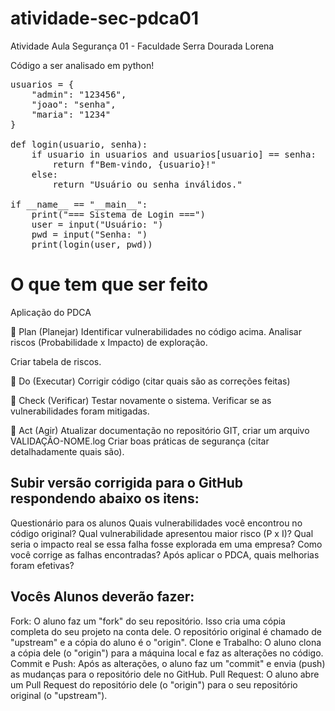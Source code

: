 # atividade-sec-pdca01
Atividade Aula Segurança 01 - Faculdade Serra Dourada Lorena

Código a ser analisado em python!

<pre>
usuarios = {
    "admin": "123456",  
    "joao": "senha",
    "maria": "1234"
}

def login(usuario, senha):
    if usuario in usuarios and usuarios[usuario] == senha:
        return f"Bem-vindo, {usuario}!"
    else:
        return "Usuário ou senha inválidos."

if __name__ == "__main__":
    print("=== Sistema de Login ===")
    user = input("Usuário: ")
    pwd = input("Senha: ")
    print(login(user, pwd))
</pre>


# O que tem que ser feito
Aplicação do PDCA

🔹 Plan (Planejar)
Identificar vulnerabilidades no código acima.
Analisar riscos (Probabilidade x Impacto) de exploração.

Criar tabela de riscos.

🔹 Do (Executar)
Corrigir código (citar quais são as correções feitas)

🔹 Check (Verificar)
Testar novamente o sistema.
Verificar se as vulnerabilidades foram mitigadas.

🔹 Act (Agir)
Atualizar documentação no repositório GIT, criar um arquivo VALIDAÇÃO-NOME.log
Criar boas práticas de segurança (citar detalhadamente quais são).


## Subir versão corrigida para o GitHub respondendo abaixo os itens:

Questionário para os alunos
Quais vulnerabilidades você encontrou no código original?
Qual vulnerabilidade apresentou maior risco (P x I)?
Qual seria o impacto real se essa falha fosse explorada em uma empresa?
Como você corrige as falhas encontradas?
Após aplicar o PDCA, quais melhorias foram efetivas?

## Vocês Alunos deverão fazer:
Fork: O aluno faz um "fork" do seu repositório. Isso cria uma cópia completa do seu projeto na conta dele. O repositório original é chamado de "upstream" e a cópia do aluno é o "origin".
Clone e Trabalho: O aluno clona a cópia dele (o "origin") para a máquina local e faz as alterações no código.
Commit e Push: Após as alterações, o aluno faz um "commit" e envia (push) as mudanças para o repositório dele no GitHub.
Pull Request: O aluno abre um Pull Request do repositório dele (o "origin") para o seu repositório original (o "upstream").
